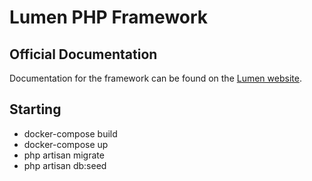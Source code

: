 # Lumen PHP Framework

## Official Documentation

Documentation for the framework can be found on the [Lumen website](https://lumen.laravel.com/docs).

## Starting

-   docker-compose build
-   docker-compose up
-   php artisan migrate
-   php artisan db:seed
